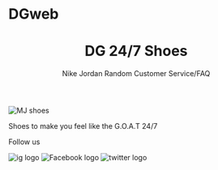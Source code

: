# DGweb
<!DOCTYPE html>
<html lang="en">
<body>    
<div>    
<header>
    <h1 style="text-align: center;">DG 24/7 Shoes</h1>
    <nav style="text-align: center;">Nike Jordan Random Customer Service/FAQ</nav>
</header>
</div>
<div>
<main>
    <img src="file:///C:/Users/gdesm/OneDrive/Pictures/MJ%20shoes.webp" alt="MJ shoes">
    <p>Shoes to make you feel like the G.O.A.T 24/7</p>
</main>
</div>
<div>
    <footer>
        <p>Follow us</p>
        <img src="ig logo.jpg" alt="ig logo">
        <img src="Facebook logo.png" alt="Facebook logo">
        <img src="twitter logo.png" alt="twitter logo">
    </footer>    
</div>   
</body>
</html>
